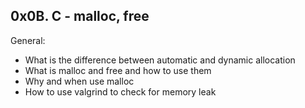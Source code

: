 ## 0x0B. C - malloc, free ##

General:
- What is the difference between automatic and dynamic allocation
- What is malloc and free and how to use them
- Why and when use malloc
- How to use valgrind to check for memory leak
